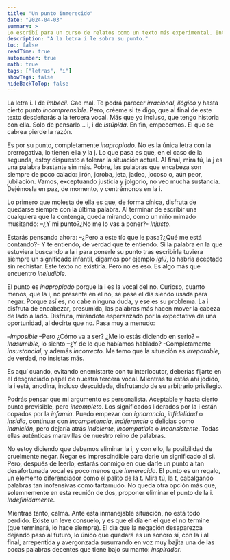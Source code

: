 ```yaml
---
title: "Un punto inmerecido"
date: "2024-04-03"
summary: >
Lo escribí para un curso de relatos como un texto más experimental. Intentando encasillarlo dentro de algun género literario, llegué a la conclusión de que esto no era más que un discurso político. Una propuesta. 
description: "A la letra i le sobra su punto."
toc: false
readTime: true
autonumber: true
math: true
tags: ["letras", "i"]
showTags: false
hideBackToTop: false
---
```



La letra i. I de *imbécil*. Cae mal. Te podrá parecer *irracional*, *ilógico* y hasta cierto punto *incomprensible*. Pero, créeme si te digo, que al final de este texto desdeñarás a la tercera vocal. Más que yo incluso, que tengo historia con ella. Solo de pensarlo… i, i de *istúpida*. En fin, empecemos. El que se cabrea pierde la razón. 

Es por su punto, completamente *inapropiado*. No es la única letra con la prerrogativa,  lo tienen ella y la j. Lo que pasa es que, en el caso de la segunda, estoy dispuesto a tolerar la situación actual. Al final, mira tú, la j es una palabra bastante sin más. Pobre, las palabras que encabeza son siempre de poco calado: jirón, joroba, jeta, jadeo, jocoso o, aún peor, jubilación. Vamos, exceptuando justicia y jolgorio, no veo mucha sustancia. Dejémosla en paz, de momento, y centrémonos en la i.

Lo primero que molesta de ella es que, de forma cínica, disfruta de quedarse siempre con la última palabra. Al terminar de escribir una cualquiera que la contenga, queda mirando, como un niño mimado musitando: –¿Y mi punto?¿No me lo vas a poner?-  *Injusto*.

Estarás pensando ahora: –¿Pero a este tío que le pasa?¿Qué me está contando?- Y te entiendo, de verdad que te entiendo. Si la palabra en la que estuviera buscando a la i para ponerle su punto tras escribirla tuviera siempre un significado infantil, digamos por ejemplo *iglú*, lo habría aceptado sin rechistar. Este texto no existiría. Pero no es eso.  Es algo más que encuentro *ineludible*.

El punto es *inapropiado* porque la i es la vocal del no. Curioso, cuanto menos, que la i, no presente en el no, se pase el día siendo usada para negar. Porque así es, no cabe ninguna duda, y ese es su problema. La i disfruta de encabezar, presumida, las palabras más hacen mover la cabeza de lado a lado. Disfruta, mirándote esperanzado por la expectativa de una oportunidad, al decirte que no. Pasa muy a menudo:

–*Imposible*
–Pero ¿Cómo va a ser? ¿Me lo estás diciendo en serio?
–*Inasumible*, lo siento
–¿Y de lo que habíamos hablado?
-Completamente *insustancial*, y además *incorrecto*. Me temo que la situación es *irreparable*, de verdad, no insistas más.

Es aquí cuando, evitando enemistarte con tu interlocutor, deberías fijarte en el desgraciado papel de nuestra tercera vocal. Mientras tu estás ahí jodido, la i está, anodina, incluso descuidada, disfrutando de su arbitrario privilegio. 

Podrás pensar que mi argumento es personalista. Aceptable y hasta cierto punto previsible, pero *incompleto*. Los significados liderados por la i están copados por la *infamia*. Puedo empezar con *ignorancia*, *infidelidad* o *insidia*, continuar con *incompetencia*, *indiferencia* o delicias como *inanición*, pero dejaría atrás *indolente*, *incompatible* o *inconsistente*. Todas ellas auténticas maravillas de nuestro reino de palabras.
 
No estoy diciendo que debamos eliminar la i, y con ello, la posibilidad de cruelmente negar. Negar es imprescindible para darle un significado al si. Pero, después de leerlo, estarás conmigo en que darle un punto a tan desafortunada vocal es poco menos que *inmerecido*. El punto es un regalo, un elemento diferenciador como el palito de la t. Mira tú, la t, cabalgando palabras tan inofensivas como tartamudo. No queda otra opción más que,  solemnemente en esta reunión de dos, proponer eliminar el punto de la i. *Indefinidamente*. 

Mientras tanto, calma. Ante esta  inmanejable situación, no está todo perdido. Existe un leve consuelo, y es que el día en el que el no termine (que terminará, lo hace siempre). El día que la negación desaparezca dejando paso al futuro, lo único que quedará es un sonoro sí, con la i al final, arrepentida y avergonzada susurrando en voz muy bajita una de las pocas palabras decentes que tiene bajo su manto: *inspirador*.